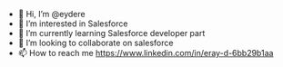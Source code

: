 - 👋 Hi, I’m @eydere
- 👀 I’m interested in Salesforce
- 🌱 I’m currently learning Salesforce developer part
- 💞️ I’m looking to collaborate on salesforce
- 📫 How to reach me https://www.linkedin.com/in/eray-d-6bb29b1aa 

<!---
eydere/eydere is a ✨ special ✨ repository because its `README.md` (this file) appears on your GitHub profile.
You can click the Preview link to take a look at your changes.
--->
